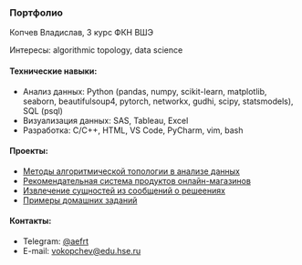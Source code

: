 ### Портфолио

Копчев Владислав, 3 курс ФКН ВШЭ

Интересы: algorithmic topology, data science

#### Технические навыки:

- Анализ данных: Python (pandas, numpy, scikit-learn, matplotlib, seaborn, beautifulsoup4, pytorch, networkx, gudhi, scipy, statsmodels), SQL (psql)
- Визуализация данных: SAS, Tableau, Excel
- Разработка: C/C++, HTML, VS Code, PyCharm, vim, bash

#### Проекты:

- [Методы алгоритмической топологии в анализе данных](https://github.com/aefrt/project-topology)
- [Рекомендательная система продуктов онлайн-магазинов](https://github.com/aefrt/database-theory)
- [Извлечение сущностей из сообщений о решеениях](https://github.com/aefrt/entities-project)
- [Примеры домашних заданий](https://github.com/aefrt/sas-homework-3rd-course)

#### Контакты:

- Telegram: [@aefrt](https://t.me/aefrt)
- E-mail: vokopchev@edu.hse.ru

